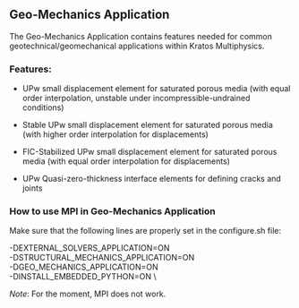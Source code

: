 ## Geo-Mechanics Application

The Geo-Mechanics Application contains features needed for common geotechnical/geomechanical applications within Kratos Multiphysics.

### Features:

- UPw small displacement element for saturated porous media (with
equal order interpolation, unstable under incompressible-undrained
conditions)

- Stable UPw small displacement element for saturated porous media
(with higher order interpolation for displacements)

- FIC-Stabilized UPw small displacement element for saturated porous media
(with equal order interpolation for displacements)

- UPw Quasi-zero-thickness interface elements for defining cracks and
joints


### How to use MPI in Geo-Mechanics Application

Make sure that the following lines are properly set in the configure.sh file:

-DEXTERNAL_SOLVERS_APPLICATION=ON        \
-DSTRUCTURAL_MECHANICS_APPLICATION=ON    \
-DGEO_MECHANICS_APPLICATION=ON           \
-DINSTALL_EMBEDDED_PYTHON=ON             \



*Note*: For the moment, MPI does not work.

